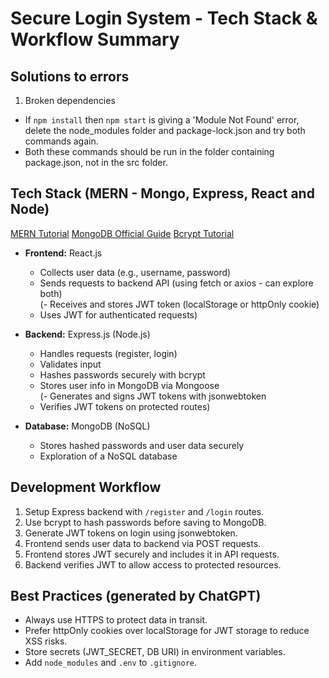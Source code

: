 # Secure Login System - Tech Stack & Workflow Summary

## Solutions to errors
1. Broken dependencies
- If `npm install` then `npm start` is giving a 'Module Not Found' error, delete the node_modules folder and package-lock.json and try both commands again.
- Both these commands should be run in the folder containing package.json, not in the src folder.

## Tech Stack (MERN - Mongo, Express, React and Node)
[MERN Tutorial](https://www.youtube.com/watch?v=ZVyIIyZJutM)
[MongoDB Official Guide](https://www.mongodb.com/resources/languages/mern-stack-tutorial?utm_campaign=devrel&utm_source=youtube&utm_medium=organic_social&utm_content=4nKWREmCvsE&utm_term=jesse.hall#setting-up-the-react-router)
[Bcrypt Tutorial](https://medium.com/@patilchetan2110/password-encryption-and-decryption-in-node-js-using-bcrypt-package-5a7b1952d49d)

- **Frontend:** React.js  
  - Collects user data (e.g., username, password)  
  - Sends requests to backend API (using fetch or axios - can explore both)  
  (- Receives and stores JWT token (localStorage or httpOnly cookie)  
  - Uses JWT for authenticated requests)

- **Backend:** Express.js (Node.js)  
  - Handles requests (register, login)  
  - Validates input  
  - Hashes passwords securely with bcrypt
  - Stores user info in MongoDB via Mongoose  
  (- Generates and signs JWT tokens with jsonwebtoken  
  - Verifies JWT tokens on protected routes)

- **Database:** MongoDB (NoSQL)
  - Stores hashed passwords and user data securely
  - Exploration of a NoSQL database

## Development Workflow

1. Setup Express backend with `/register` and `/login` routes.  
2. Use bcrypt to hash passwords before saving to MongoDB.  
3. Generate JWT tokens on login using jsonwebtoken.  
4. Frontend sends user data to backend via POST requests.  
5. Frontend stores JWT securely and includes it in API requests.  
6. Backend verifies JWT to allow access to protected resources.  

## Best Practices (generated by ChatGPT)

- Always use HTTPS to protect data in transit.  
- Prefer httpOnly cookies over localStorage for JWT storage to reduce XSS risks.  
- Store secrets (JWT_SECRET, DB URI) in environment variables.  
- Add `node_modules` and `.env` to `.gitignore`.  